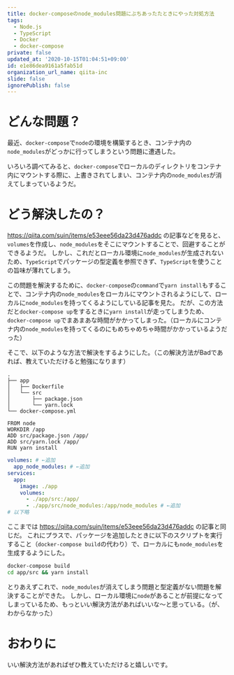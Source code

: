 ```yaml
---
title: docker-composeのnode_modules問題にぶちあったたときにやった対処方法
tags:
  - Node.js
  - TypeScript
  - Docker
  - docker-compose
private: false
updated_at: '2020-10-15T01:04:51+09:00'
id: e1e86dea9161a5fab51d
organization_url_name: qiita-inc
slide: false
ignorePublish: false
---
```

# どんな問題？
最近、`docker-compose`で`node`の環境を構築するとき、コンテナ内の`node_modules`がどっかに行ってしまうという問題に遭遇した。

いろいろ調べてみると、`docker-compose`でローカルのディレクトリをコンテナ内にマウントする際に、上書きされてしまい、コンテナ内の`node_modules`が消えてしまっているようだ。

# どう解決したの？
https://qiita.com/suin/items/e53eee56da23d476addc の記事などを見ると、`volumes`を作成し、`node_modules`をそこにマウントすることで、回避することができるようだ。
しかし、これだとローカル環境に`node_modules`が生成されないため、`TypeScript`でパッケージの型定義を参照できず、`TypeScript`を使うことの旨味が薄れてしまう。

この問題を解決するために、`docker-compose`の`command`で`yarn install`もすることで、コンテナ内の`node_modules`をローカルにマウントされるようにして、ローカルに`node_modules`を持ってくるようにしている記事を見た。
だが、この方法だと`docker-compose up`をするときに`yarn install`が走ってしまうため、`docker-compose up`でまあまあな時間がかかってしまった。（ローカルにコンテナ内の`node_modules`を持ってくるのにもめちゃめちゃ時間がかかっているようだった）

そこで、以下のような方法で解決をするようにした。（この解決方法がBadであれば、教えていただけると勉強になります）

```
.
├── app
│   ├── Dockerfile
│   └── src
│       ├── package.json
│       └── yarn.lock
└── docker-compose.yml
```

```dockerfile:Dockerfile
FROM node
WORKDIR /app
ADD src/package.json /app/
ADD src/yarn.lock /app/
RUN yarn install
```

```yaml:docker-compose.yml
volumes: # ←追加
  app_node_modules: # ←追加
services:
  app:
    image: ./app
    volumes:
      - ./app/src:/app/
      - ./app/src/node_modules:/app/node_modules # ←追加
# 以下略
```

ここまでは https://qiita.com/suin/items/e53eee56da23d476addc の記事と同じだ。
これにプラスで、パッケージを追加したときに以下のスクリプトを実行すること（`docker-compose build`の代わり）で、ローカルにも`node_modules`を生成するようにした。

```sh:build.sh
docker-compose build
cd app/src && yarn install
```

とりあえずこれで、`node_modules`が消えてしまう問題と型定義がない問題を解決することができた。
しかし、ローカル環境に`node`があることが前提になってしまっているため、もっといい解決方法があればいいな〜と思っている。（が、わからなかった）

# おわりに
いい解決方法があればぜひ教えていただけると嬉しいです。
